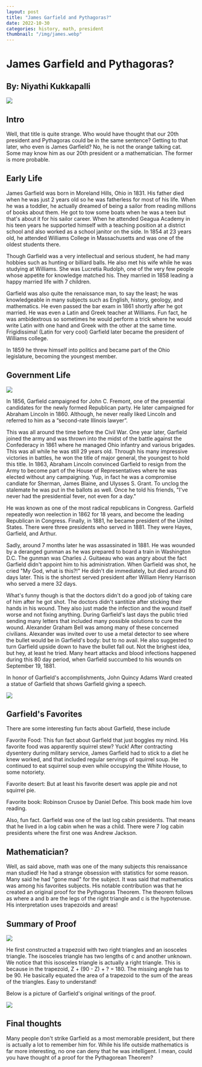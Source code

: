 ```yaml
---
layout: post
title: "James Garfield and Pythagoras?"
date: 2022-10-30
categories: history, math, president
thumbnail: "/img/james.webp"
---
```

# James Garfield and Pythagoras?

## By: Niyathi Kukkapalli

<img class="normal" src="/img/james.webp">

## Intro

Well, that title is quite strange. Who would have thought that our 20th president and Pythagoras could be in the same sentence? Getting to that later, who even is James Garfield? No, he is not the orange talking cat. Some may know him as our 20th president or a mathematician. The former is more probable.

## Early Life 

James Garfield was born in Moreland Hills, Ohio in 1831. His father died when he was just 2 years old so he was fatherless for most of his life. When he was a toddler, he actually dreamed of being a sailor from reading millions of books about them. He got to tow some boats when he was a teen but that's about it for his sailor career. When he attended Geagua Academy in his teen years he supported himself with a teaching position at a district school and also worked as a school janitor on the side. In 1854 at 23 years old, he attended Williams College in Massachusetts and was one of the oldest students there.

Though Garfield was a very intellectual and serious student, he had many hobbies such as hunting or billiard balls. He also met his wife while he was studying at Williams. She was Lucretia Rudolph, one of the very few people whose appetite for knowledge matched his. They married in 1858 leading a happy married life with 7 children. 

Garfield was also quite the renaissance man, to say the least; he was knowledgeable in many subjects such as English, history, geology, and mathematics. He even passed the bar exam in 1861 shortly after he got married. He was even a Latin and Greek teacher at Williams. Fun fact, he was ambidextrous so sometimes he would perform a trick where he would write Latin with one hand and Greek with the other at the same time. Frigidissima! (Latin for very cool) Garfield later became the president of Williams college. 

In 1859 he threw himself into politics and became part of the Ohio legislature, becoming the youngest member. 

## Government Life 

<img class="small" src="/img/pic.jpg">

In 1856, Garfield campaigned for John C. Fremont, one of the presential candidates for the newly formed Republican party. He later campaigned for Abraham Lincoln in 1860. Although, he never really liked Lincoln and referred to him as a “second-rate Illinois lawyer”. 

This was all around the time before the Civil War. One year later, Garfield joined the army and was thrown into the midst of the battle against the Confederacy in 1861 where he managed Ohio infantry and various brigades. This was all while he was still 29 years old. Through his many impressive victories in battles, he won the title of major general, the youngest to hold this title. In 1863, Abraham Lincoln convinced Garfield to resign from the Army to become part of the House of Representatives where he was elected without any campaigning. Yup, in fact he was a compromise candiate for Sherman, James Blaine, and Ulysses S. Grant. To unclog the stalemate he was put in the ballots as well. Once he told his friends, "I've never had the presidential fever, not even for a day."

He was known as one of the most radical republicans in Congress. Garfield repeatedly won reelection in 1862 for 18 years, and become the leading Republican in Congress. Finally, in 1881, he became president of the United States. There were three presidents who served in 1881. They were Hayes, Garfield, and Arthur. 

Sadly, around 7 months later he was assassinated in 1881. He was wounded by a deranged gunman as he was prepared to board a train in Washington D.C. The gunman was Charles J. Guitaeau who was angry about the fact Garfield didn't appoint him to his administration. When Garfield was shot, he cried "My God, what is this?!" He didn't die immediately, but died around 80 days later. This is the shortest served president after William Henry Harrison who served a mere 32 days. 

What's funny though is that the doctors didn't do a good job of taking care of him after he got shot. The doctors didn't santitize after sticking their hands in his wound. They also just made the infection and the wound itself worse and not fixing anything. During Garfield's last days the public tried sending many letters that included many possible solutions to cure the wound. Alexander Graham Bell was among many of these concerned civilians. Alexander was invited over to use a metal detector to see where the bullet would be in Garfield's body: but to no avail. He also suggested to turn Garfield upside down to have the bullet fall out. Not the brighest idea, but hey, at least he tried. Many heart attacks and blood infections happened during this 80 day period, when Garfield succumbed to his wounds on September 19, 1881.

In honor of Garfield's accomplishments, John Quincy Adams Ward created a statue of Garfield that shows Garfield giving a speech.

<img class="small" src="/img/statue.jpeg">

## Garfield's Favorites

There are some interesting fun facts about Garfield, these include

Favorite Food: This fun fact about Garfield that just boggles my mind. His favorite food was apparently squirrel stew? Yuck! After contracting dysentery during military service, James Garfield had to stick to a diet he knew worked, and that included regular servings of squirrel soup. He continued to eat squirrel soup even while occupying the White House, to some notoriety. 

Favorite desert: But at least his favorite desert was apple pie and not squirrel pie. 

Favorite book: Robinson Crusoe by Daniel Defoe. This book made him love reading. 

Also, fun fact. Garfield was one of the last log cabin presidents. That means that he lived in a log cabin when he was a child. There were 7 log cabin presidents where the first one was Andrew Jackson. 

## Mathematician?

Well, as said above, math was one of the many subjects this renaissance man studied! He had a strange obsession with statistics for some reason. Many said he had "gone mad" for the subject. It was said that mathematics was among his favorites subjects. His notable contribution was that he created an original proof for the Pythagoras Theorem. The theorem follows as where a and b are the legs of the right triangle and c is the hypotenuse. His interpretation uses trapezoids and areas!

## Summary of Proof 

<img class="small" src="/img/proof.png"> 

He first constructed a trapezoid with two right triangles and an isosceles triangle. The isosceles triangle has two lengths of c and another unknown. We notice that this isosceles triangle is actually a right triangle. This is because in the trapezoid,  Z + (90 - Z) + ? = 180. The missing angle has to be 90. He basically equated the area of a trapezoid to the sum of the areas of the triangles. Easy to understand!

Below is a picture of Garfield's original writings of the proof. 

<img class="small" src="/img/original.png">

## Final thoughts

Many people don't strike Garfield as a most memorable president, but there is actually a lot to remember him for. While his life outside mathematics is far more interesting, no one can deny that he was intelligent. I mean, could you have thought of a proof for the Pythagorean Theorem? 